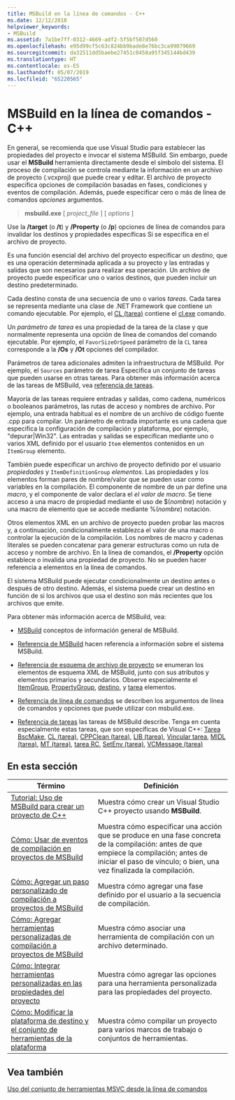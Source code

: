 ```yaml
---
title: MSBuild en la línea de comandos - C++
ms.date: 12/12/2018
helpviewer_keywords:
- MSBuild
ms.assetid: 7a1be7ff-0312-4669-adf2-5f5bf507d560
ms.openlocfilehash: e95d99cf5c63c824bb9bade8e76bc3ca99079669
ms.sourcegitcommit: da32511dd5baebe27451c0458a95f345144bd439
ms.translationtype: HT
ms.contentlocale: es-ES
ms.lasthandoff: 05/07/2019
ms.locfileid: "65220565"
---
```

# <a name="msbuild-on-the-command-line---c"></a>MSBuild en la línea de comandos - C++

En general, se recomienda que use Visual Studio para establecer las propiedades del proyecto e invocar el sistema MSBuild. Sin embargo, puede usar el **MSBuild** herramienta directamente desde el símbolo del sistema. El proceso de compilación se controla mediante la información en un archivo de proyecto (.vcxproj) que puede crear y editar. El archivo de proyecto especifica opciones de compilación basadas en fases, condiciones y eventos de compilación. Además, puede especificar cero o más de línea de comandos *opciones* argumentos.

> **msbuild.exe** [ *project_file* ] [ *options* ]

Use la **/target** (o **/t**) y **/Property** (o **/p**) opciones de línea de comandos para invalidar los destinos y propiedades específicas Si se especifica en el archivo de proyecto.

Es una función esencial del archivo del proyecto especificar un *destino*, que es una operación determinada aplicada a su proyecto y las entradas y salidas que son necesarios para realizar esa operación. Un archivo de proyecto puede especificar uno o varios destinos, que pueden incluir un destino predeterminado.

Cada destino consta de una secuencia de uno o varios *tareas*. Cada tarea se representa mediante una clase de .NET Framework que contiene un comando ejecutable. Por ejemplo, el [CL (tarea)](/visualstudio/msbuild/cl-task) contiene el [cl.exe](reference/compiling-a-c-cpp-program.md) comando.

Un *parámetro de tarea* es una propiedad de la tarea de la clase y que normalmente representa una opción de línea de comandos del comando ejecutable. Por ejemplo, el `FavorSizeOrSpeed` parámetro de la `CL` tarea corresponde a la **/Os** y **/Ot** opciones del compilador.

Parámetros de tarea adicionales admiten la infraestructura de MSBuild. Por ejemplo, el `Sources` parámetro de tarea Especifica un conjunto de tareas que pueden usarse en otras tareas. Para obtener más información acerca de las tareas de MSBuild, vea [referencia de tareas](/visualstudio/msbuild/msbuild-task-reference).

Mayoría de las tareas requiere entradas y salidas, como cadena, numéricos o booleanos parámetros, las rutas de acceso y nombres de archivo. Por ejemplo, una entrada habitual es el nombre de un archivo de código fuente .cpp para compilar. Un parámetro de entrada importante es una cadena que especifica la configuración de compilación y plataforma, por ejemplo, "depurar\|Win32". Las entradas y salidas se especifican mediante uno o varios XML definido por el usuario `Item` elementos contenidos en un `ItemGroup` elemento.

También puede especificar un archivo de proyecto definido por el usuario *propiedades* y `ItemDefinitionGroup` *elementos*. Las propiedades y los elementos forman pares de nombre/valor que se pueden usar como variables en la compilación. El componente de nombre de un par define una *macro*, y el componente de valor declara el *el valor de macro*. Se tiene acceso a una macro de propiedad mediante el uso de $(*nombre*) notación y una macro de elemento que se accede mediante %(*nombre*) notación.

Otros elementos XML en un archivo de proyecto pueden probar las macros y, a continuación, condicionalmente establezca el valor de una macro o controlar la ejecución de la compilación. Los nombres de macro y cadenas literales se pueden concatenar para generar estructuras como un ruta de acceso y nombre de archivo. En la línea de comandos, el **/Property** opción establece o invalida una propiedad de proyecto. No se pueden hacer referencia a elementos en la línea de comandos.

El sistema MSBuild puede ejecutar condicionalmente un destino antes o después de otro destino. Además, el sistema puede crear un destino en función de si los archivos que usa el destino son más recientes que los archivos que emite.

Para obtener más información acerca de MSBuild, vea:

- [MSBuild](/visualstudio/msbuild/msbuild) conceptos de información general de MSBuild.

- [Referencia de MSBuild](/visualstudio/msbuild/msbuild-reference) hacen referencia a información sobre el sistema MSBuild.

- [Referencia de esquema de archivo de proyecto](/visualstudio/msbuild/msbuild-project-file-schema-reference) se enumeran los elementos de esquema XML de MSBuild, junto con sus atributos y elementos primarios y secundarios. Observe especialmente el [ItemGroup](/visualstudio/msbuild/itemgroup-element-msbuild), [PropertyGroup](/visualstudio/msbuild/propertygroup-element-msbuild), [destino](/visualstudio/msbuild/target-element-msbuild), y [tarea](/visualstudio/msbuild/task-element-msbuild) elementos.

- [Referencia de línea de comandos](/visualstudio/msbuild/msbuild-command-line-reference) se describen los argumentos de línea de comandos y opciones que puede utilizar con msbuild.exe.

- [Referencia de tareas](/visualstudio/msbuild/msbuild-task-reference) las tareas de MSBuild describe. Tenga en cuenta especialmente estas tareas, que son específicas de Visual C++: [Tarea BscMake](/visualstudio/msbuild/bscmake-task), [CL (tarea)](/visualstudio/msbuild/cl-task), [CPPClean (tarea)](/visualstudio/msbuild/cppclean-task), [LIB (tarea)](/visualstudio/msbuild/lib-task), [Vincular tarea](/visualstudio/msbuild/link-task), [MIDL (tarea)](/visualstudio/msbuild/midl-task), [MT (tarea)](/visualstudio/msbuild/mt-task), [tarea RC](/visualstudio/msbuild/rc-task), [SetEnv (tarea)](/visualstudio/msbuild/setenv-task), [VCMessage (tarea)](/visualstudio/msbuild/vcmessage-task)

## <a name="in-this-section"></a>En esta sección

|Término|Definición|
|----------|----------------|
|[Tutorial: Uso de MSBuild para crear un proyecto de C++](walkthrough-using-msbuild-to-create-a-visual-cpp-project.md)|Muestra cómo crear un Visual Studio C++ proyecto usando **MSBuild**.|
|[Cómo: Usar de eventos de compilación en proyectos de MSBuild](how-to-use-build-events-in-msbuild-projects.md)|Muestra cómo especificar una acción que se produce en una fase concreta de la compilación: antes de que empiece la compilación; antes de iniciar el paso de vínculo; o bien, una vez finalizada la compilación.|
|[Cómo: Agregar un paso personalizado de compilación a proyectos de MSBuild](how-to-add-a-custom-build-step-to-msbuild-projects.md)|Muestra cómo agregar una fase definido por el usuario a la secuencia de compilación.|
|[Cómo: Agregar herramientas personalizadas de compilación a proyectos de MSBuild](how-to-add-custom-build-tools-to-msbuild-projects.md)|Muestra cómo asociar una herramienta de compilación con un archivo determinado.|
|[Cómo: Integrar herramientas personalizadas en las propiedades del proyecto](how-to-integrate-custom-tools-into-the-project-properties.md)|Muestra cómo agregar las opciones para una herramienta personalizada para las propiedades del proyecto.|
|[Cómo: Modificar la plataforma de destino y el conjunto de herramientas de la plataforma](how-to-modify-the-target-framework-and-platform-toolset.md)|Muestra cómo compilar un proyecto para varios marcos de trabajo o conjuntos de herramientas.|

## <a name="see-also"></a>Vea también

[Uso del conjunto de herramientas MSVC desde la línea de comandos](building-on-the-command-line.md)
